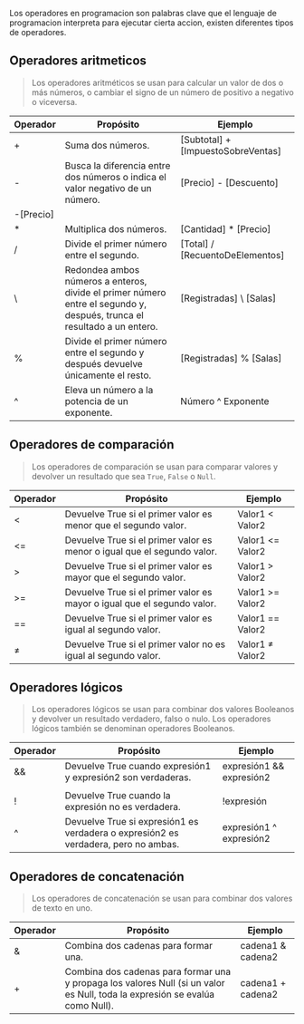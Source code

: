 Los operadores en programacion son palabras clave que el lenguaje de programacion interpreta para ejecutar cierta accion, existen diferentes tipos de operadores.

## Operadores aritmeticos

> Los operadores aritméticos se usan para calcular un valor de dos o más números, o cambiar el signo de un número de positivo a negativo o viceversa.
> 

| Operador | Propósito | Ejemplo |
| --- | --- | --- |
| + | Suma dos números. | [Subtotal] +[ImpuestoSobreVentas] |
| - | Busca la diferencia entre dos números o indica el valor negativo de un número. | [Precio] - [Descuento] 
-[Precio] |
| * | Multiplica dos números. | [Cantidad] * [Precio] |
| / | Divide el primer número entre el segundo. | [Total] / [RecuentoDeElementos] |
| \ | Redondea ambos números a enteros, divide el primer número entre el segundo y, después, trunca el resultado a un entero. | [Registradas] \ [Salas] |
| % | Divide el primer número entre el segundo y después devuelve únicamente el resto. | [Registradas] % [Salas] |
| ^ | Eleva un número a la potencia de un exponente. | Número ^ Exponente |

## **Operadores de comparación**

> Los operadores de comparación se usan para comparar valores y devolver un resultado que sea `True`, `False` o `Null`.
> 

| Operador | Propósito | Ejemplo |
| --- | --- | --- |
| < | Devuelve True si el primer valor es menor que el segundo valor. | Valor1 < Valor2 |
| <= | Devuelve True si el primer valor es menor o igual que el segundo valor. | Valor1 <= Valor2 |
| > | Devuelve True si el primer valor es mayor que el segundo valor. | Valor1 > Valor2 |
| >= | Devuelve True si el primer valor es mayor o igual que el segundo valor. | Valor1 >= Valor2 |
| == | Devuelve True si el primer valor es igual al segundo valor. | Valor1 == Valor2 |
| ≠  | Devuelve True si el primer valor no es igual al segundo valor. | Valor1 ≠ Valor2 |

## **Operadores lógicos**

> Los operadores lógicos se usan para combinar dos valores Booleanos y 
devolver un resultado verdadero, falso o nulo. Los operadores lógicos 
también se denominan operadores Booleanos.
> 

| Operador | Propósito | Ejemplo |
| --- | --- | --- |
| && | Devuelve True cuando expresión1 y expresión2 son verdaderas. | expresión1 && expresión2 |
| || | Devuelve True cuando expresión1 o expresión2 es verdadera. | expresión1 || expresión2 |
| ! | Devuelve True cuando la expresión no es verdadera. | !expresión |
| ^ | Devuelve True si expresión1 es verdadera o expresión2 es verdadera, pero no ambas. | expresión1 ^ expresión2 |

## **Operadores de concatenación**

> Los operadores de concatenación se usan para combinar dos valores de texto en uno.
> 

| Operador | Propósito | Ejemplo |
| --- | --- | --- |
| & | Combina dos cadenas para formar una. | cadena1 & cadena2 |
| + | Combina dos cadenas para formar una y propaga los valores Null (si un valor es Null, toda la expresión se evalúa como Null). | cadena1 + cadena2 |